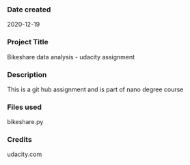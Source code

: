 ### Date created
2020-12-19

### Project Title
Bikeshare data analysis - udacity assignment

### Description
This is a git hub assignment and is part of nano degree course

### Files used
bikeshare.py

### Credits
udacity.com


